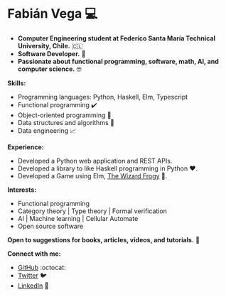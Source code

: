 # **Fabián Vega** :computer:

* **Computer Engineering student at Federico Santa María Technical University, Chile.** 🇨🇱
* **Software Developer.** 🚀
* **Passionate about functional programming, software, math, AI, and computer science.** 🤓

**Skills:**

* Programming languages: Python, Haskell, Elm, Typescript
* Functional programming :heavy_check_mark:
* Object-oriented programming :scroll:
* Data structures and algorithms :thinking:
* Data engineering :chart_with_upwards_trend:

**Experience:**

* Developed a Python web application and REST APIs.
* Developed a library to like Haskell programming in Python :heart:.
* Developed a Game using Elm, [The Wizard Frogy](https://the-wizard-frogy.netlify.app) :frog:.

**Interests:**

* Functional programming
* Category theory | Type theory | Formal verification
* AI | Machine learning | Cellular Automate
* Open source software

**Open to suggestions for books, articles, videos, and tutorials.** :book:

**Connect with me:**

* [GitHub](https://github.com/FabianVegaA) :octocat:
* [Twitter](https://twitter.com/fabianmativeal) 🐦
* [LinkedIn](https://www.linkedin.com/in/fabian-vega-alcota/) 💼

<!--### Hello, everyone, I'm Fabián 😎

🔭 I'm currently a Computer Engineering student at Federico Santa María Technical University, from Chile. I'm also a Python developer and beginning **Haskell** programming language.

🌱 I'm passionate about learn things about functional programming, Haskell, Python, computer science, math, AI etc. Suggestions accepted about books, articles, videos, tutorial and so on. You can find me on Twitter as [@fabianmativeal](https://twitter.com/fabianmativeal).

👐 I'm interested in continuing learning about programming languages (PL), functional programming (FP), math related with the FP, and the technologies related to the Data engineering. Also, I make up one's mind to participate in project of software development that use FP and development of  PL.
 
 📫 You can reach me in my networks: 
  - [Twitter](https://twitter.com/fabianmativeal)
  - [LinkedIn](https://www.linkedin.com/in/fabian-vega-alcota/)
-->
<!--
**FabianVegaA/FabianVegaA** is a ✨ _special_ ✨ repository because its `README.md` (this file) appears on your GitHub profile.

Here are some ideas to get you started:

- 🔭 I’m currently working on ...
- 🌱 I’m currently learning ...
- 👯 I’m looking to collaborate on ...
- 🤔 I’m looking for help with ...
- 💬 Ask me about ...
- 📫 How to reach me: ...
- 😄 Pronouns: ...
- ⚡ Fun fact: ...
-->
